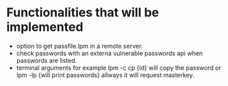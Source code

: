 # Functionalities that will be implemented
* option to get passfile.lpm in a remote server.
* check passwords with an externa vulnerable passwords api when passwords are listed.
* terminal arguments for example lpm -c cp {id} will copy the password or lpm -lp {will print passwords} allways it will request masterkey.
